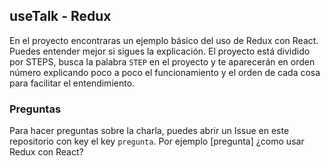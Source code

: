 ## useTalk - Redux

En el proyecto encontraras un ejemplo básico del uso de Redux con React. Puedes entender mejor si sigues la explicación.
El proyecto está dividido por STEPS, busca la palabra `STEP` en el proyecto y  te aparecerán en orden número
explicando poco a poco el funcionamiento y el orden de cada cosa para facilitar el entendimiento.

### Preguntas

Para hacer preguntas sobre la charla, puedes abrir un Issue en este repositorio con key el key `pregunta`. Por ejemplo
[pregunta] ¿como usar Redux con React?
